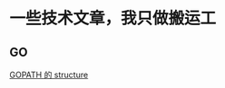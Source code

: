 # 一些技术文章，我只做搬运工

## GO
[GOPATH 的 structure](https://hosword.github.io/2015/10/28/GO%E9%A1%B9%E7%9B%AE%E7%9B%AE%E5%BD%95%E4%B8%8Bbin%E3%80%81pkg%E3%80%81src%E4%BB%8E%E4%BD%95%E8%80%8C%E6%9D%A5/) <br />
